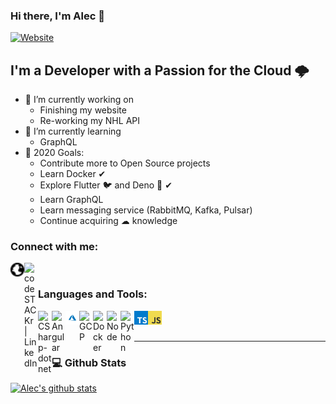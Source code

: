 ### Hi there, I'm Alec 👋

[![Website](https://img.shields.io/website?style=flat-square&url=https%3A%2F%2Fwww.alectrievel.com%2F)][website]


## I'm a Developer with a Passion for the Cloud 🌩
- 🔭 I’m currently working on 
    - Finishing my website
    - Re-working my NHL API
- 🌱 I’m currently learning 
    - GraphQL
- 🥅 2020 Goals:
    - Contribute more to Open Source projects
    - Learn Docker ✔
    - Explore Flutter 🐦 and Deno 🦕 ✔
    - Learn GraphQL
    - Learn messaging service (RabbitMQ, Kafka, Pulsar)
    - Continue acquiring ☁ knowledge

### Connect with me:

[<img align="left" alt="codeSTACKr.com" width="22px" src="https://raw.githubusercontent.com/iconic/open-iconic/master/svg/globe.svg" />][website]
[<img align="left" alt="codeSTACKr | LinkedIn" width="22px" src="https://cdn.jsdelivr.net/npm/simple-icons@v3/icons/linkedin.svg" />][linkedin]

<br />

### Languages and Tools:
<img align="left" alt="CSharp-dotnet" width="22px" src="https://avatars2.githubusercontent.com/u/9141961?s=200&v=4" />

<img align="left" alt="Angular" width="22px" src="https://angular.io/assets/images/logos/angular/angular.svg" />

<img align="left" alt="Azure" width="22px" src="https://raw.githubusercontent.com/github/explore/80688e429a7d4ef2fca1e82350fe8e3517d3494d/topics/azure/azure.png" />

<img align="left" alt="GCP" width="22px" src="https://avatars0.githubusercontent.com/u/2810941?s=200&v=4" />

<img align="left" alt="Docker" width="22px" src="https://avatars0.githubusercontent.com/u/5429470?s=200&v=4" />

<img align="left" alt="Node" width="22px" src="https://avatars3.githubusercontent.com/u/9950313?s=200&v=4" />

<img align="left" alt="Python" width="22px" src="https://avatars0.githubusercontent.com/u/1525981?s=200&v=4" />

<img align="left" alt="TypeScript" width="22px" src="https://raw.githubusercontent.com/github/explore/80688e429a7d4ef2fca1e82350fe8e3517d3494d/topics/typescript/typescript.png" />

<img align="left" alt="JavaScript" width="22px" src="https://raw.githubusercontent.com/github/explore/80688e429a7d4ef2fca1e82350fe8e3517d3494d/topics/javascript/javascript.png" />



<br />
<br />

---

### 💻 Github Stats
[![Alec's github stats](https://github-readme-stats.vercel.app/api?username=atrievel&count_private=true&show_icons=true&theme=nord)](https://github.com/atrievel/github-readme-stats)

</details>

[website]: https://www.alectrievel.com
[linkedin]: https://www.linkedin.com/in/alec-trievel-8b869399/
